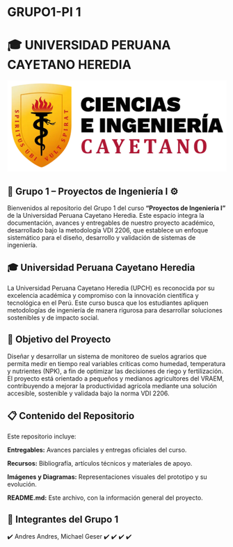# GRUPO1-PI 1

# 🎓 UNIVERSIDAD PERUANA CAYETANO HEREDIA

![Logo](./Imagenes/cayetano.png)

## 🚀 Grupo 1 – Proyectos de Ingeniería I ⚙️

Bienvenidos al repositorio del Grupo 1 del curso **“Proyectos de Ingeniería I”** de la Universidad Peruana Cayetano Heredia. Este espacio integra la documentación, avances y entregables de nuestro proyecto académico, desarrollado bajo la metodología VDI 2206, que establece un enfoque sistemático para el diseño, desarrollo y validación de sistemas de ingeniería.

## 🎓 Universidad Peruana Cayetano Heredia

La Universidad Peruana Cayetano Heredia (UPCH) es reconocida por su excelencia académica y compromiso con la innovación científica y tecnológica en el Perú. Este curso busca que los estudiantes apliquen metodologías de ingeniería de manera rigurosa para desarrollar soluciones sostenibles y de impacto social.

## 🔎 Objetivo del Proyecto

Diseñar y desarrollar un sistema de monitoreo de suelos agrarios que permita medir en tiempo real variables críticas como humedad, temperatura y nutrientes (NPK), a fin de optimizar las decisiones de riego y fertilización. El proyecto está orientado a pequeños y medianos agricultores del VRAEM, contribuyendo a mejorar la productividad agrícola mediante una solución accesible, sostenible y validada bajo la norma VDI 2206.


## 📋 Contenido del Repositorio

Este repositorio incluye:

**Entregables:** Avances parciales y entregas oficiales del curso.

**Recursos:** Bibliografía, artículos técnicos y materiales de apoyo.

**Imágenes y Diagramas:** Representaciones visuales del prototipo y su evolución.

**README.md:** Este archivo, con la información general del proyecto.

## 🌟 Integrantes del Grupo 1
✔️ Andres Andres, Michael Geser
✔️
✔️
✔️
✔️

